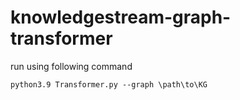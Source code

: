 # knowledgestream-graph-transformer
run using following command

```
python3.9 Transformer.py --graph \path\to\KG

```
